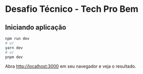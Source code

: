# Desafio Técnico - Tech Pro Bem
## Iniciando aplicação

```bash
npm run dev
# or
yarn dev
# or
pnpm dev
```

Abra [http://localhost:3000](http://localhost:3000) em seu navegador e veja o resultado.
